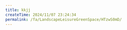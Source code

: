 ```yaml
---
title: kkjj
createTime: 2024/11/07 23:24:34
permalink: /fa/LandscapeLeisureGreenSpace/HTzwS0mD/
---
```


